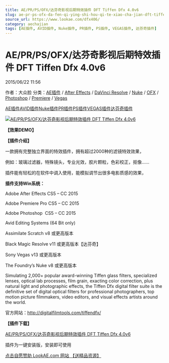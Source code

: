 ```yaml
---
title: AE/PR/PS/OFX/达芬奇影视后期特效插件 DFT Tiffen Dfx 4.0v6
slug: ae-pr-ps-ofx-da-fen-qi-ying-shi-hou-qi-te-xiao-cha-jian-dft-tiffen-dfx-4-0v6
source_url: https://www.lookae.com/dfx406/
category: aechajian
tags: [AE插件, AVID插件, Nuke插件, PR插件, PS插件, VEGAS插件, 达芬奇插件]
---
```

# AE/PR/PS/OFX/达芬奇影视后期特效插件 DFT Tiffen Dfx 4.0v6

2015/06/22 11:56

作者：大众脸
分类：[AE插件](https://www.lookae.com/after-effects/aechajian/) / [After Effects](https://www.lookae.com/after-effects/) / [DaVinci Resolve](https://www.lookae.com/qitarjcj/resolvezy/) / [Nuke](https://www.lookae.com/qitarjcj/nukezy/) / [OFX](https://www.lookae.com/qitarjcj/ofxzy/) / [Photoshop](https://www.lookae.com/qitarjcj/pszy/) / [Premiere](https://www.lookae.com/qitarjcj/premierezy/) / [Vegas](https://www.lookae.com/qitarjcj/vegaszy/)

[AE插件](https://www.lookae.com/tag/ae%e6%8f%92%e4%bb%b6/)[AVID插件](https://www.lookae.com/tag/avid%e6%8f%92%e4%bb%b6/)[Nuke插件](https://www.lookae.com/tag/nuke%e6%8f%92%e4%bb%b6/)[PR插件](https://www.lookae.com/tag/pr%e6%8f%92%e4%bb%b6/)[PS插件](https://www.lookae.com/tag/ps%e6%8f%92%e4%bb%b6/)[VEGAS插件](https://www.lookae.com/tag/vegas%e6%8f%92%e4%bb%b6/)[达芬奇插件](https://www.lookae.com/tag/%e8%be%be%e8%8a%ac%e5%a5%87%e6%8f%92%e4%bb%b6/)

[![AE/PR/PS/OFX/达芬奇影视后期特效插件 DFT Tiffen Dfx 4.0v6](https://www.lookae.com/wp-content/uploads/2014/11/Dfx4.jpg "AE/PR/PS/OFX/达芬奇影视后期特效插件 DFT Tiffen Dfx 4.0v6-LookAE.com")](https://www.lookae.com/wp-content/uploads/2014/11/Dfx4.jpg)

**【效果DEMO】**

**【插件介绍】**

一款拥有完整独立界面的特效插件，拥有超过2000种的滤镜特效效果，

例如：玻璃过滤器，特殊镜头，专业光效，胶片颗粒，色彩校正，抠像……

插件能有轻松的在软件中调入使用，能模拟调节出很多电影质感的效果，

**插件支持Win系统：**

Adobe After Effects CS5 – CC 2015

Adobe Premiere Pro CS5 – CC 2015

Adobe Photoshop  CS5 – CC 2015

Avid Editing Systems (64 Bit only)

Assimilate Scratch v8 或更高版本

Black Magic Resolve v11 或更高版本【达芬奇】

Sony Vegas v13 或更高版本

The Foundry’s Nuke v8 或更高版本

Simulating 2,000+ popular award-winning Tiffen glass filters, specialized lenses, optical lab processes, film grain, exacting color correction, plus natural light and photographic effects, the Tiffen Dfx digital filter suite is the definitive set of digital optical filters for professional photographers, top motion picture filmmakers, video editors, and visual effects artists around the world.

官方网站：http://digitalfilmtools.com/tiffendfx/

**【插件下载】**

[AE/PR/PS/OFX/达芬奇影视后期特效插件 DFT Tiffen Dfx 4.0v6](https://www.400gb.com/file/101442482)

插件为一键安装版，安装即可使用

[点击自愿赞助 LookAE.com 网站 【送精品资源】](https://www.lookae.com/sponsor/)
